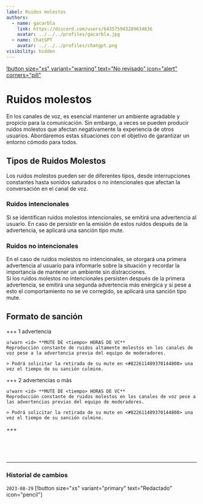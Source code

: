 ```yaml
---
label: Ruidos molestos
authors:
  - name: gacarbla
    link: https://discord.com/users/643575943289634836
    avatar: ../../../profiles/gacarbla.jpg
  - name: ChatGPT
    avatar: ../../../profiles/chatgpt.png
visibility: hidden
---
```

[!button size="xs" variant="warning" text="No revisado" icon="alert" corners="pill"](../../../info/contenido_sin_revisar/contenido_sin_revisar.md)

# Ruidos molestos
En los canales de voz, es esencial mantener un ambiente agradable y propicio para la comunicación. Sin embargo, a veces se pueden producir ruidos molestos que afectan negativamente la experiencia de otros usuarios. Abordaremos estas situaciones con el objetivo de garantizar un entorno cómodo para todos.

## Tipos de Ruidos Molestos

Los ruidos molestos pueden ser de diferentes tipos, desde interrupciones constantes hasta sonidos saturados o no intencionales que afectan la conversación en el canal de voz.

### Ruidos intencionales

Si se identifican ruidos molestos intencionales, se emitirá una advertencia al usuario. En caso de persistir en la emisión de estos ruidos después de la advertencia, se aplicará una sanción tipo mute.

### Ruidos no intencionales
En el caso de ruidos molestos no intencionales, se otorgará una primera advertencia al usuario para informarle sobre la situación y recordar la importancia de mantener un ambiente sin distracciones.<br>
Si los ruidos molestos no intencionales persisten después de la primera advertencia, se emitirá una segunda advertencia más enérgica y si pese a esto el comportamiento no se ve corregido, se aplicará una sanción tipo mute.

## Formato de sanción
+++ 1 advertencia
```
u!warn <id> **MUTE DE <tiempo> HORAS DE VC**
Reproducción constante de ruidos altamente molestos en los canales de voz pese a la advertencia previa del equipo de moderadores.

> Podrá solicitar la retirada de su mute en <#822611489370144808> una vez el tiempo de su sanción culmine.
```
+++ 2 advertencias o más
```
u!warn <id> **MUTE DE <tiempo> HORAS DE VC**
Reproducción constante de ruidos molestos en los canales de voz pese a las advertencias previas del equipo de moderadores.

> Podrá solicitar la retirada de su mute en <#822611489370144808> una vez el tiempo de su sanción culmine.
```
+++

<br><br><br>
** **
### Historial de cambios
`2023-08-29` [!button size="xs" variant="primary" text="Redactado" icon="pencil"]